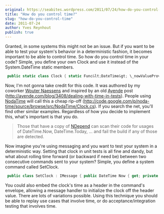 ```yaml
---
original: https://seabites.wordpress.com/2011/07/24/how-do-you-control-time/
title: "How do you control time?"
slug: "how-do-you-control-time"
date: 2011-07-24
author: Yves Reynhout
publish: true
---
```

Granted, in some systems this might not be an issue. But if you want to be able to test your system's behavior in a deterministic fashion, it becomes important to be able to control time. So how do you control time in your code? Simple, you define your own Clock and use it instead of the System.DateTime static members. 

```csharp
 public static class Clock { static Func&lt;DateTime&gt; \_nowValueProvider; static Clock() { \_nowValueProvider = () =&gt; DateTime.Now; } public static void Initialize(Func&lt;DateTime&gt; nowValueProvider) { \_nowValueProvider = nowValueProvider; } public static DateTime Now { get { return \_nowValueProvider(); } } public static DateTime Today { get { return Now.Date; } } } 
```

 Now, I'm not gonna take credit for this code. It was authored by my coworker [Wouter Naessens](http://twitter.com/#!/wnaessens "Wouter Naessens") and inspired by an old [Ayende](http://twitter.com/#!/ayende "Ayende") post (<http://ayende.com/blog/3408/dealing-with-time-in-tests>). People using [NodaTime](http://code.google.com/p/noda-time/ "NodaTime") will call this a cheap rip-off (<http://code.google.com/p/noda-time/source/browse/src/NodaTime/Clock.cs>). If you search the net, you'll find other similar examples. Regardless of how you decide to implement this, what's important is that you do.

> Those that have a copy of [NDepend](http://www.ndepend.com/ "NDepend") can scan their code for usages of DateTime.Now, DateTime.Today, ... and fail the build if any of those are detected.

Now imagine you're using messaging and you want to test your system in a deterministic way. Setting that clock in unit tests is all fine and dandy, but what about rolling time forward (or backward if need be) between two consecutive commands sent to your system? Simple, you define a system command called SetClock. 

```csharp
 public class SetClock : IMessage { public DateTime Now { get; private set; } public SetClock(DateTime now) { Now = now; } } public class SetClockHandler : IHandle&lt;SetClock&gt; { public void Handle(SetClock message) { Clock.Initialize(() =&gt; message.Now); //If you want to keep time rolling forward //from message.Now onwards you'll have to be //more inventive. } } 
```

 You could also embed the clock's time as a header in the command's envelope, allowing a message handler to initialize the clock off the header value. There are lots of variations possible. Using this technique you should be able to replay use cases that involve time, or do acceptance/integration testing that involves time.
